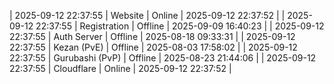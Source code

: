 | 2025-09-12 22:37:55 | Website | Online | 2025-09-12 22:37:52 |
| 2025-09-12 22:37:55 | Registration | Offline | 2025-09-09 16:40:23 |
| 2025-09-12 22:37:55 | Auth Server | Offline | 2025-08-18 09:33:31 |
| 2025-09-12 22:37:55 | Kezan (PvE) | Offline | 2025-08-03 17:58:02 |
| 2025-09-12 22:37:55 | Gurubashi (PvP) | Offline | 2025-08-23 21:44:06 |
| 2025-09-12 22:37:55 | Cloudflare | Online | 2025-09-12 22:37:52 |
